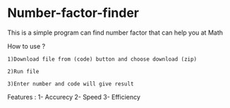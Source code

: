# Number-factor-finder
This is a simple program can find number factor that can help you at Math


How to use ?

	1)Download file from (code) button and choose download (zip)

	2)Run file

	3)Enter number and code will give result 

Features :
	1- Accurecy
 	2- Speed
  	3- Efficiency
